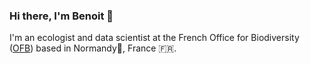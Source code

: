 ### Hi there, I'm Benoit 👋

I'm an ecologist and data scientist at the French Office for Biodiversity ([OFB](https://www.ofb.gouv.fr/)) based in Normandy🐄, France 🇫🇷.

<!--
**richaben/richaben** is a ✨ _special_ ✨ repository because its `README.md` (this file) appears on your GitHub profile.

Here are some ideas to get you started:

- 🔭 I’m currently working on ...
- 🌱 I’m currently learning ...
- 👯 I’m looking to collaborate on ...
- 🤔 I’m looking for help with ...
- 💬 Ask me about ...
- 📫 How to reach me: ...
- 😄 Pronouns: ...
- ⚡ Fun fact: ...
-->
